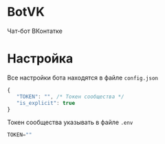 # BotVK
 Чат-бот ВКонтатке

# Настройка
 Все настройки бота находятся в файле `config.json`

 ``` js
 {
	"TOKEN": "", /* Токен сообщества */
	"is_explicit": true
 }
 ```

 Токен сообщества указывать в файле `.env`
 
 ``` js
 TOKEN=""
 
 ```